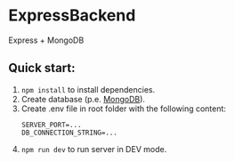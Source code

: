 # ExpressBackend

Express + MongoDB 

## Quick start:

1. `npm install` to install dependencies.
2. Create database (p.e. [MongoDB](https://www.mongodb.com/)).
3. Create .env file in root folder with the following content:
    ```
    SERVER_PORT=...
    DB_CONNECTION_STRING=...
    ```
4. `npm run dev` to run server in DEV mode.